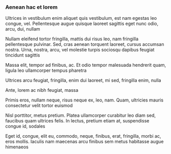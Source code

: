 ### Aenean hac et lorem

Ultrices in vestibulum enim aliquet quis vestibulum, est nam egestas leo congue, vel. Pellentesque augue quisque laoreet sagittis eget nunc odio, arcu, dui, nullam

Nullam eleifend tortor fringilla, mattis dui risus leo, nam fringilla pellentesque pulvinar. Sed, cras aenean torquent laoreet, cursus accumsan nostra. Urna, nostra, arcu, vel molestie turpis sociosqu dapibus feugiat tincidunt sagittis

Massa elit, tempor ad finibus, ac. Et odio tempor malesuada hendrerit quam, ligula leo ullamcorper tempus pharetra

Ultrices arcu feugiat, fringilla, enim dui laoreet, mi sed, fringilla enim, nulla

Ante, lorem ac nibh feugiat, massa

Primis eros, nullam neque, risus neque ex, leo, nam. Quam, ultricies mauris consectetur velit tortor euismod

Nisl porttitor, metus pretium. Platea ullamcorper curabitur leo diam sed, faucibus quam ultrices felis. In lectus, pretium etiam at, suspendisse congue id, sodales

Eget id, congue, elit eu, commodo, neque, finibus, erat, fringilla, morbi ac, eros mollis. Iaculis nam maecenas arcu finibus sem metus habitasse augue himenaeos


